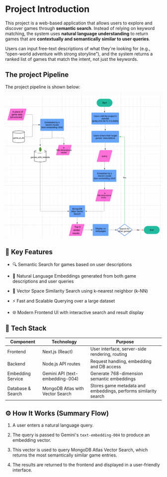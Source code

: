 # Project Introduction
This project is a web-based application that allows users to explore and discover games through **semantic search**. Instead of relying on keyword matching, the system uses **natural language understanding** to return games that are **contextually and semantically similar to user queries**.

Users can input free-text descriptions of what they're looking for (e.g., “open-world adventure with strong storyline”), and the system returns a ranked list of games that match the intent, not just the keywords.

## The project Pipeline
The project pipeline is shown below:

![Pipeline Diagram](images/pipeline.png)

## 🧠 Key Features
- 🔍 Semantic Search for games based on user descriptions

- 💬 Natural Language Embeddings generated from both game descriptions and user queries

- 🧭 Vector Space Similarity Search using k-nearest neighbor (k-NN)

- ⚡ Fast and Scalable Querying over a large dataset

- 🌐 Modern Frontend UI with interactive search and result display

## 🧱 Tech Stack

| Component         | Technology                | Purpose                                      |
|-------------------|---------------------------|----------------------------------------------|
| Frontend          | Next.js (React)           | User interface, server-side rendering, routing |
| Backend           | Node.js API routes        | Request handling, embedding and DB access   |
| Embedding Service | Gemini API (text-embedding-004) | Generate 768-dimension semantic embeddings  |
| Database & Search | MongoDB Atlas with Vector Search | Stores game metadata and embeddings, performs similarity search |

## ⚙️ How It Works (Summary Flow)

1. A user enters a natural language query.

2. The query is passed to Gemini's `text-embedding-004` to produce an embedding vector.

3. This vector is used to query MongoDB Atlas Vector Search, which returns the most semantically similar game entries.

4. The results are returned to the frontend and displayed in a user-friendly interface.
